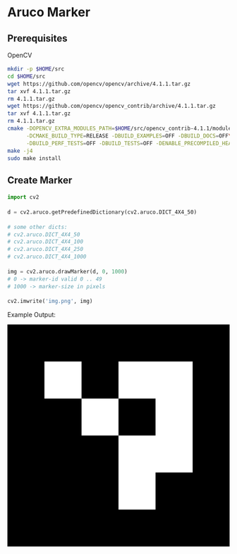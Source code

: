
# Aruco Marker

## Prerequisites

OpenCV

```bash
mkdir -p $HOME/src
cd $HOME/src
wget https://github.com/opencv/opencv/archive/4.1.1.tar.gz
tar xvf 4.1.1.tar.gz
rm 4.1.1.tar.gz
wget https://github.com/opencv/opencv_contrib/archive/4.1.1.tar.gz
tar xvf 4.1.1.tar.gz
rm 4.1.1.tar.gz
cmake -DOPENCV_EXTRA_MODULES_PATH=$HOME/src/opencv_contrib-4.1.1/modules\
      -DCMAKE_BUILD_TYPE=RELEASE -DBUILD_EXAMPLES=OFF -DBUILD_DOCS=OFF\
      -DBUILD_PERF_TESTS=OFF -DBUILD_TESTS=OFF -DENABLE_PRECOMPILED_HEADERS=OFF ..
make -j4
sudo make install
```

## Create Marker

```python
import cv2

d = cv2.aruco.getPredefinedDictionary(cv2.aruco.DICT_4X4_50)

# some other dicts:
# cv2.aruco.DICT_4X4_50
# cv2.aruco.DICT_4X4_100
# cv2.aruco.DICT_4X4_250
# cv2.aruco.DICT_4X4_1000

img = cv2.aruco.drawMarker(d, 0, 1000)
# 0 -> marker-id valid 0 .. 49
# 1000 -> marker-size in pixels

cv2.imwrite('img.png', img)
```
Example Output:

![Aruco Marker](./images/aruco-marker-example.png)
